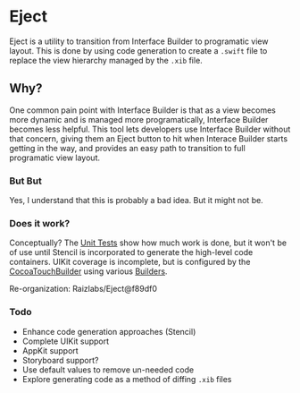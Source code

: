 # Eject

Eject is a utility to transition from Interface Builder to programatic view layout. This is done by using code generation to create a `.swift` file to replace the view hierarchy managed by the `.xib` file.

## Why?
One common pain point with Interface Builder is that as a view becomes more dynamic and is managed more programatically, Interface Builder becomes less helpful. This tool lets developers use Interface Builder without that concern, giving them an Eject button to hit when Interace Builder starts getting in the way, and provides an easy path to transition to full programatic view layout.

### But But
Yes, I understand that this is probably a bad idea. But it might not be.

### Does it work?
Conceptually? The [Unit Tests](EjectKitTests/EjectKitTests.swift#L136###testCollectionView) show how much work is done, but it won't be of use until Stencil is incorporated to generate the high-level code containers. UIKit coverage is incomplete, but is configured by the [CocoaTouchBuilder](EjectKit/Builder/CocoaTouchBuilder.swift) using various [Builders](EjectKit/Builder).

Re-organization: Raizlabs/Eject@f89df0

### Todo

- Enhance code generation approaches (Stencil)
- Complete UIKit support
- AppKit support
- Storyboard support?
- Use default values to remove un-needed code
- Explore generating code as a method of diffing `.xib` files
